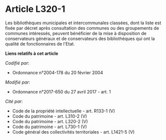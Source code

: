 # Article L320-1

Les bibliothèques municipales et intercommunales classées, dont la liste est fixée par décret après consultation des communes
ou des groupements de communes intéressés, peuvent bénéficier de la mise à disposition de conservateurs généraux et de
conservateurs des bibliothèques qui ont la qualité de fonctionnaires de l'Etat.

**Liens relatifs à cet article**

_Codifié par_:

  - Ordonnance n°2004-178 du 20 février 2004

_Modifié par_:

  - Ordonnance n°2017-650 du 27 avril 2017 - art. 1

_Cité par_:

  - Code de la propriété intellectuelle - art. R133-1 (V)
  - Code du patrimoine - art. L310-2 (V)
  - Code du patrimoine - art. L320-2 (V)
  - Code du patrimoine - art. L730-1 (V)
  - Code général des collectivités territoriales - art. L1421-5 (V)
